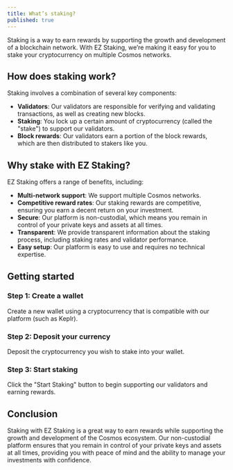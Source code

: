 ```yaml
---
title: What’s staking?
published: true
---
```


Staking is a way to earn rewards by supporting the growth and development of a blockchain network. With EZ Staking, we’re making it easy for you to stake your cryptocurrency on multiple Cosmos networks.

## **How does staking work?**

Staking involves a combination of several key components:

* **Validators**: Our validators are responsible for verifying and validating transactions, as well as creating new blocks.
* **Staking**: You lock up a certain amount of cryptocurrency (called the "stake") to support our validators.
* **Block rewards**: Our validators earn a portion of the block rewards, which are then distributed to stakers like you.

## **Why stake with EZ Staking?**

EZ Staking offers a range of benefits, including:

* **Multi-network support**: We support multiple Cosmos networks.
* **Competitive reward rates**: Our staking rewards are competitive, ensuring you earn a decent return on your investment.
* **Secure**: Our platform is non-custodial, which means you remain in control of your private keys and assets at all times.
* **Transparent**: We provide transparent information about the staking process, including staking rates and validator performance.
* **Easy setup**: Our platform is easy to use and requires no technical expertise.

## **Getting started**

### **Step 1: Create a wallet**

Create a new wallet using a cryptocurrency that is compatible with our platform (such as Keplr).

### **Step 2: Deposit your currency**

Deposit the cryptocurrency you wish to stake into your wallet.

### **Step 3: Start staking**

Click the "Start Staking" button to begin supporting our validators and earning rewards.

## **Conclusion**

Staking with EZ Staking is a great way to earn rewards while supporting the growth and development of the Cosmos ecosystem. Our non-custodial platform ensures that you remain in control of your private keys and assets at all times, providing you with peace of mind and the ability to manage your investments with confidence.
